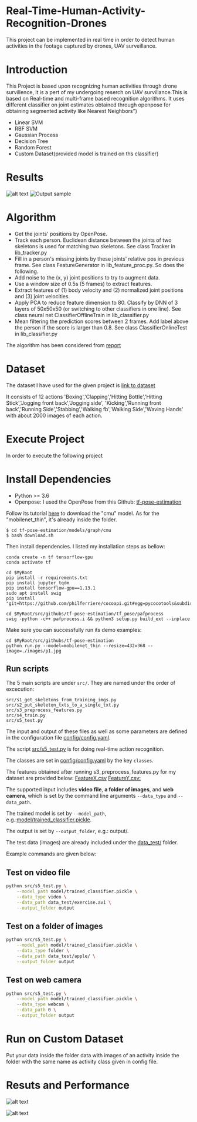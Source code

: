 # Real-Time-Human-Activity-Recognition-Drones
This project can be implemented in real time in order to detect human activities in the footage captured by drones, UAV surveillance.

# Introduction

This Project is based upon recognizing human activities through drone survillence, it is a pert of my undergoing reserch on UAV survillance.This is based on Real-time and multi-frame based recognition algorithms. It uses different classifier on joint estimates obtained through openpose for obtaining segmented activity like Nearest Neighbors")
+ Linear SVM
+ RBF SVM
+ Gaussian Process
+ Decision Tree
+ Random Forest
+ Custom Dataset(provided model is trained on ths classifier)
# Results

![alt text](https://github.com/chahatgoyal/Real-Time-Human-Activity-Recognition-Drones/blob/master/results/Picture6.png)
![Output sample](https://github.com/chahatgoyal/Real-Time-Human-Activity-Recognition-Drones/blob/master/results/ezgif.com-video-to-gif.gif)

# Algorithm
+ Get the joints' positions by OpenPose.
+ Track each person. Euclidean distance between the joints of two skeletons is used for matching two skeletons. See class Tracker in lib_tracker.py
+ Fill in a person's missing joints by these joints' relative pos in previous frame. See class FeatureGenerator in lib_feature_proc.py. So does the following.
+ Add noise to the (x, y) joint positions to try to augment data.
+ Use a window size of 0.5s (5 frames) to extract features.
+ Extract features of (1) body velocity and (2) normalized joint positions and (3) joint velocities.
+ Apply PCA to reduce feature dimension to 80. Classify by DNN of 3 layers of 50x50x50 (or switching to other classifiers in one line). See class neural net ClassifierOfflineTrain in lib_classifier.py
+ Mean filtering the prediction scores between 2 frames. Add label above the person if the score is larger than 0.8. See class ClassifierOnlineTest in lib_classifier.py

The algorithm has been considered from
[report](https://github.com/felixchenfy/Data-Storage/blob/master/EECS-433-Pattern-Recognition/FeiyuChen_Report_EECS433.pdf)  


# Dataset
The dataset I have used for the given project is
[link to dataset](https://www.google.com/url?q=https://drive.google.com/file/d/1sZYRQpRpRimpSI_M5Rjjwnpc8fgI3XXM/view?usp%3Ddrive_web&source=gmail&ust=1589063688845000&usg=AFQjCNHEVQx4v_ql6ocsoRx6Y0n4Sj2Pag)

It consists of 12 actions 'Boxing','Clapping','Hitting Bottle','Hitting Stick','Jogging front back','Jogging side',
'Kicking','Running front back','Running Side','Stabbing','Walking fb','Walking Side','Waving Hands' with about 2000 images of each action.

# Execute Project
In order to execute the following project

# Install Dependencies
+ Python >= 3.6
+ Openpose: I used the OpenPose from this Github: [tf-pose-estimation](https://github.com/ildoonet/tf-pose-estimation)

Follow its tutorial [here](https://github.com/ildoonet/tf-pose-estimation#install-1) to download the "cmu" model. As for the "mobilenet_thin", it's already inside the folder.  

```
$ cd tf-pose-estimation/models/graph/cmu  
$ bash download.sh  
```

Then install dependencies. I listed my installation steps as bellow:
```
conda create -n tf tensorflow-gpu
conda activate tf

cd $MyRoot
pip install -r requirements.txt
pip install jupyter tqdm
pip install tensorflow-gpu==1.13.1
sudo apt install swig
pip install "git+https://github.com/philferriere/cocoapi.git#egg=pycocotools&subdirectory=PythonAPI"

cd $MyRoot/src/githubs/tf-pose-estimation/tf_pose/pafprocess
swig -python -c++ pafprocess.i && python3 setup.py build_ext --inplace
```

Make sure you can successfully run its demo examples:
```
cd $MyRoot/src/githubs/tf-pose-estimation
python run.py --model=mobilenet_thin --resize=432x368 --image=./images/p1.jpg
```


## Run scripts
The 5 main scripts are under `src/`. They are named under the order of excecution:
```
src/s1_get_skeletons_from_training_imgs.py    
src/s2_put_skeleton_txts_to_a_single_txt.py
src/s3_preprocess_features.py
src/s4_train.py 
src/s5_test.py
```

The input and output of these files as well as some parameters are defined in the configuration file [config/config.yaml](config/config.yaml).

The script [src/s5_test.py](src/s5_test.py) is for doing real-time action recognition. 


The classes are set in [config/config.yaml](config/config.yaml) by the key `classes`.

The features obtained after running s3_preprocess_features.py for my dataset are provided below:
[FeatureX.csv](https://drive.google.com/file/d/1iAieiINnOtFTwRmunfzxDzYPkD5U0VAH/view?usp=sharing)
[FeatureY.csv:](https://drive.google.com/file/d/1RyKjH-rjpWdWUgqUjOBcpehowxZO27aL/view?usp=sharing)


The supported input includes **video file**, **a folder of images**, and **web camera**, which is set by the command line arguments `--data_type` and `--data_path`.

The trained model is set by `--model_path`, e.g.:[model/trained_classifier.pickle](model/trained_classifier.pickle).

The output is set by `--output_folder`, e.g.: output/.

The test data (images) are already included under the [data_test/](data_test/) folder.

Example commands are given below:

## Test on video file
``` bash
python src/s5_test.py \
    --model_path model/trained_classifier.pickle \
    --data_type video \
    --data_path data_test/exercise.avi \
    --output_folder output
```

## Test on a folder of images
``` bash
python src/s5_test.py \
    --model_path model/trained_classifier.pickle \
    --data_type folder \
    --data_path data_test/apple/ \
    --output_folder output
```

## Test on web camera
``` bash
python src/s5_test.py \
    --model_path model/trained_classifier.pickle \
    --data_type webcam \
    --data_path 0 \
    --output_folder output
```

# Run on Custom Dataset

Put your data inside the folder data with images of an activity inside the folder with the same name as activity class given in config file. 

# Resuts and Performance

![alt text](https://github.com/chahatgoyal/Real-Time-Human-Activity-Recognition-Drones/blob/master/results/image1.PNG)

![alt text](https://github.com/chahatgoyal/Real-Time-Human-Activity-Recognition-Drones/blob/master/results/Picture3.jpg)










